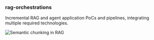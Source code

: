 ### rag-orchestrations
Incremental RAG and agent application PoCs and pipelines, integrating multiple required technologies.

![Semantic chunking in RAG](https://github.com/jbernec/rag-orchestrations/blob/main/images/semantic-chunking.png?raw=true)
